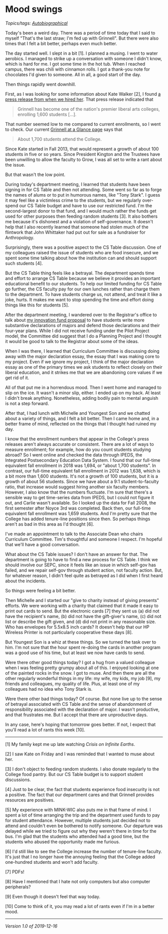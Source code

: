 Mood swings
===========

*Topics/tags: [Autobiographical](index-autobiographical)*

Today's been a weird day.  There was a period of time today that I
said to myself "That's the last straw; I'm fed up with Grinnell".
But there were also times that I felt a bit better, perhaps even
much better.

The day started well.  I slept in a bit [1].  I planned a musing.
I went to water aerobics.  I managed to strike up a conversation
with someone I didn't know, which is hard for me.  I got some time
in the hot tub.  When I reached campus, there was chili with cinnamon
rolls.  I got a thank-you note for chocolates I'd given to someone.
All in all, a good start of the day.

Then things rapidly went downhill.

First, as I was looking for some information about Kate Walker [2],
I found [a press release from when we hired her](http://magazine.grinnell.edu/news/releases/kate-walker-named-vice-president-finance-and-treasurer-grinnell-college).  That press release indicated that

> Grinnell has become one of the nation's premier liberal arts colleges, enrolling 1,600 students [...].

That number seemed low to me compared to current enrollments, so I went to
check.  Our current [Grinnell at a Glance page](https://www.grinnell.edu/about-grinnell/grinnell-glance) says that

> About 1,700 students attend the College. 

Since Kate started in Fall 2013, that would represent a growth of about
100 students in five or so years.  Since President Kington and the
Trustees have been unwilling to allow the faculty to Grow, I was
all set to write a rant about the issue.

But that wasn't the low point.

During today's department meeting, I learned that students have
been signing in for CS Table and then not attending.  Some went so
far as to forge the names of alums or to put in humorous names,
like "Tony Stark".  I guess it may feel like a victimless crime to
the students, but we regularly over-spend our CS Table budget and
have to use our restricted fund.  I'm the second-largest donor to
that fund, and I would much rather the funds get used for other
purposes then feeding random students [3].  It also bothers me
because it's dishonest and a violation of self-governance.  It
doesn't help that I also recently learned that someone had stolen
much of the flintwork that John Whittaker had put out for sale
as a fundraiser for Anthropology.  

Surprisingly, there was a positive aspect to the CS Table discussion.
One of my colleagues raised the issue of students who are food
insecure, and we spent some time talking about how the institution
can and should support such students [4].

But the CS Table thing feels like a betrayal.  The department spends
time and effort to arrange CS Table because we believe it provides
an important educational benefit to our students.  To help our
limited funding for CS Table go further, the CS faculty pay for our
own lunches rather than charge them to the department.  To have
students charge us, not attend, and treat it like a joke, hurts.
It makes me want to stop spending the time and effort doing things
like this for students [5].

After the department meeting, I wandered over to the Registrar's
office to talk about [my innovation fund
proposal](innovation-fund-2019-09-27) to have students write more
substantive declarations of majors and defend those declarations
and their four-year plans.  While I did not receive funding under
the Pilot Project model, the Committee did suggest that I do a
Planning Project and I thought it would be good to talk to the
Registrar about some of the ideas.  

When I was there, I learned that Curriculum Committee is discussing
doing away with the major declaration essay, the essay that I was
making core to my project.  Even if we ignore my project, I think
of the major declaration essay as one of the primary times we ask
students to reflect closely on their liberal education, and it
strikes me that we are abandoning core values if we get rid of it.

All of that put me in a horrendous mood.  Then I went home and
managed to slip on the ice.  It wasn't a minor slip, either.  I
ended up on my back.  At least I didn't break anything.  Nonetheless,
adding bodily pain to mental anguish is not a step forward.

After that, I had lunch with Michelle and Youngest Son and we chatted
about a variety of things, and I felt a bit better.  Then I came
home and, in a better frame of mind, reflected on the things that
I thought had ruined my day.

I know that the enrollment numbers that appear in the College's press
releases aren't always accurate or consistent.  There are a lot of ways
to measure enrollment; for example, how do you count students studying
abroad?  So I went online and checked the data through IPEDS, the
Integrated Postsecondary Education Data System.  I found that our
full-time equivalent fall enrollment in 2018 was 1,694, or "about 1,700
students".  In contrast, our full-time equivalent fall enrollment in 2012
was 1,638, which is a bit more than 1,600 students.  It's not a growth of
100 students, but it is a growth of about 56 students.  Since we have
about a 9:1 student-to-faculty ratio, that increase would suggest
hiring another six faculty members.  However, I also know that the numbers
fluctuate.  I'm sure that there's a sensible way to get time-series data
from IPEDS, but I could not figure it out, and Carlie wasn't available.
So I looked up the data for Fall 2008, the first semester after Noyce
3rd was completed.  Back then, our full-time equivalent fall
enrollment was 1,659 students.  And I'm pretty sure that the College
has added tenure-line positions since then.  So perhaps things aren't
as bad in this area as I'd thought [6].

I've made an appointment to talk to the Associate Dean who chairs
Curriculum Committee.  Tim's thoughtful and someone I respect.  I'm
hopeful that we'll have a good conversation.

What about the CS Table issues?  I don't have an answer for that.
The department is going to have to find a new process for CS Table.
I think we should involve our SEPC, since it feels like an issue
in which self-gov has failed, and we repair self-gov through student
action, not faculty action.  But, for whatever reason, I didn't feel
quite as betrayed as I did when I first heard about the incidents.

So things were feeling a bit better.

Then Michelle and I started our "give to charity instead of giving
presents" efforts.  We were working with a charity that claimed
that it made it easy to print out cards to send.  But the electronic
cards [7] they sent us (a) did not have the recipient's name, (b)
did not have the gift-giver's name, (c) did not list or describe
the gift given, and (d) did not print in any reasonable size.  Who
has envelopes for 5.5x8.5 inch cards?  It doesn't help that our HP
Wireless Printer is not particularly cooperative these days [8].

But Youngest Son is a whiz at these things.  So we turned the task
over to him.  I'm not sure that the hour spent re-doing the cards
in another program was a good use of his time, but at least we now
have cards to send.

Were there other good things today?  I got a hug from a valued colleague
when I was feeling pretty grumpy about all of this.  I enjoyed looking
at one of the painted rocks in the snow.  I got to muse.  And then there
are all the other regularly wonderful things in my life: my wife,
my kids, my job [9], my friends and colleagues, my quality of life.
Plus, at least one of my colleagues had no idea who Tony Stark is.

Were there other bad things today?  Of course.  But none live up to
the sense of betrayal associated with CS Table and the sense of
abandonment of responsibility associated with the declaration of major.
I wasn't productive, and that frustrates me.  But I accept that there
are unproductive days.

In any case, here's hoping that tomorrow goes better.  If not, I expect
that you'll read a lot of rants this week [10].

---

[1] My family kept me up late watching _Crisis on Infinite Earths_.

[2] I saw Kate on Friday and I was reminded that I wanted to muse
about her.

[3] I don't object to feeding random students.  I also donate regularly
to the College food pantry.  But our CS Table budget is to support
student discussions.

[4] Just to be clear, the fact that students experience food insecurity
is not a positive.  The fact that our department cares and that Grinnell
provides resources are positives.

[5] My experience with MINK-WIC also puts me in that frame of mind.
I spent a lot of time arranging the trip and the department used
funds to pay for student attendance.  However, multiple students
just decided not to attend and couldn't even be bothered to notify
someone.  Our departure was delayed while we tried to figure out why
they weren't there in time for the bus.  I'm glad that the students
who attended had a good time, but the students who abused the
opportunity made me furious.

[6] I'd still like to see the College increase the number of tenure-line
faculty.  It's just that I no longer have the annoying feeling that
the College added one-hundred students and won't add faculty.

[7] PDFs!

[8] Have I mentioned that I hate not only computers but also
computer peripherals?

[9] Even though it doesn't feel that way today.

[10] Come to think of it, you may read a lot of rants even if I'm
in a better mood.

---

*Version 1.0 of 2019-12-16*

